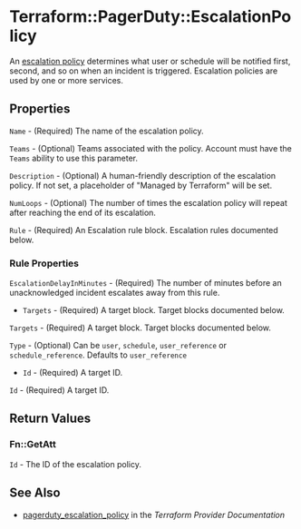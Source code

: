 # Terraform::PagerDuty::EscalationPolicy

An [escalation policy](https://v2.developer.pagerduty.com/v2/page/api-reference#!/Escalation_Policies/get_escalation_policies) determines what user or schedule will be notified first, second, and so on when an incident is triggered. Escalation policies are used by one or more services.

## Properties

`Name` - (Required) The name of the escalation policy.

`Teams` - (Optional) Teams associated with the policy. Account must have the `Teams` ability to use this parameter.

`Description` - (Optional) A human-friendly description of the escalation policy.
If not set, a placeholder of "Managed by Terraform" will be set.

`NumLoops` - (Optional) The number of times the escalation policy will repeat after reaching the end of its escalation.

`Rule` - (Required) An Escalation rule block. Escalation rules documented below.

### Rule Properties

`EscalationDelayInMinutes` - (Required) The number of minutes before an unacknowledged incident escalates away from this rule.
* `Targets` - (Required) A target block. Target blocks documented below.

`Targets` - (Required) A target block. Target blocks documented below.

`Type` - (Optional) Can be `user`, `schedule`, `user_reference` or `schedule_reference`. Defaults to `user_reference`
* `Id` - (Required) A target ID.

`Id` - (Required) A target ID.


## Return Values

### Fn::GetAtt

`Id` - The ID of the escalation policy.

## See Also

* [pagerduty_escalation_policy](https://www.terraform.io/docs/providers/pagerduty/r/escalation_policy.html) in the _Terraform Provider Documentation_